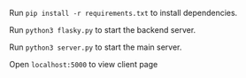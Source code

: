 Run ```pip install -r requirements.txt``` to install dependencies.

Run ```python3 flasky.py``` to start the backend server.

Run ```python3 server.py``` to start the main server.

Open ```localhost:5000``` to view client page
